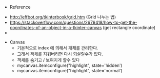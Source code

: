 + Reference
 - http://effbot.org/tkinterbook/grid.htm (Grid 나누는 법)
 - https://stackoverflow.com/questions/2679418/how-to-get-the-coordinates-of-an-object-in-a-tkinter-canvas (get rectangle coordinate)
 -
+ Canvas
    - 기본적으로 index 에 의해서 개채를 관리한다.
    - 그래서 객체를 지워버리면 다시 되살릴수가 없다.
    - 객체를 숨기고 / 보여지게 할수 있다
    - mycanvas.itemconfigure("highlight", state='hidden')
    - mycanvas.itemconfigure("highlight", state='normal')
